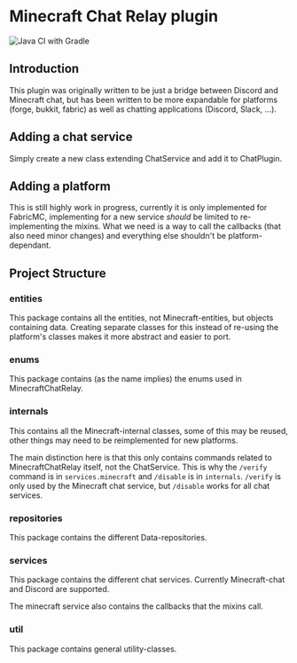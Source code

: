 # Minecraft Chat Relay plugin

![Java CI with Gradle](https://github.com/Robbe7730/MinecraftChatRelay/workflows/Java%20CI%20with%20Gradle/badge.svg)

## Introduction

This plugin was originally written to be just a bridge between Discord and Minecraft chat, but has been written to be more expandable for platforms (forge, bukkit, fabric) as well as chatting applications (Discord, Slack, ...).

## Adding a chat service

Simply create a new class extending ChatService and add it to ChatPlugin.

## Adding a platform

This is still highly work in progress, currently it is only implemented for FabricMC, implementing for a new service _should_ be limited to re-implementing the mixins. What we need is a way to call the callbacks (that also need minor changes) and everything else shouldn't be platform-dependant.

## Project Structure

### entities

This package contains all the entities, not Minecraft-entities, but objects containing data. Creating separate classes for this instead of re-using the platform's classes makes it more abstract and easier to port.

### enums

This package contains (as the name implies) the enums used in MinecraftChatRelay.

### internals

This contains all the Minecraft-internal classes, some of this may be reused, other things may need to be reimplemented for new platforms.

The main distinction here is that this only contains commands related to MinecraftChatRelay itself, not the ChatService. This is why the `/verify` command is in `services.minecraft` and `/disable` is in `internals`. `/verify` is only used by the Minecraft chat service, but  `/disable` works for all chat services.

### repositories

This package contains the different Data-repositories.

### services

This package contains the different chat services. Currently Minecraft-chat and Discord are supported.

The minecraft service also contains the callbacks that the mixins call.

### util

This package contains general utility-classes.

